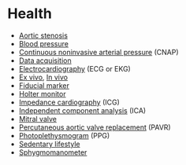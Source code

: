 # Health
* [Aortic stenosis](https://en.wikipedia.org/wiki/Aortic_stenosis)
* [Blood pressure](https://en.wikipedia.org/wiki/Blood_pressure)
* [Continuous noninvasive arterial pressure](https://en.wikipedia.org/wiki/Continuous_noninvasive_arterial_pressure) (CNAP)
* [Data acquisition](https://en.wikipedia.org/wiki/Data_acquisition)
* [Electrocardiography](https://en.wikipedia.org/wiki/Electrocardiography) (ECG or EKG)
* [Ex vivo](https://en.wikipedia.org/wiki/Ex_vivo), [In vivo](https://en.wikipedia.org/wiki/In_vivo)
* [Fiducial marker](https://en.wikipedia.org/wiki/Fiducial_marker)
* [Holter monitor](https://en.wikipedia.org/wiki/Holter_monitor)
* [Impedance cardiography](https://en.wikipedia.org/wiki/Impedance_cardiography) (ICG)
* [Independent component analysis](https://en.wikipedia.org/wiki/Independent_component_analysis) (ICA)
* [Mitral valve](https://en.wikipedia.org/wiki/Mitral_valve)
* [Percutaneous aortic valve replacement](https://en.wikipedia.org/wiki/Percutaneous_aortic_valve_replacement) (PAVR)
* [Photoplethysmogram](https://en.wikipedia.org/wiki/Photoplethysmogram) (PPG)
* [Sedentary lifestyle](https://en.wikipedia.org/wiki/Sedentary_lifestyle)
* [Sphygmomanometer](https://en.wikipedia.org/wiki/Sphygmomanometer)
